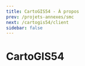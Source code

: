 ```yaml
---
title: CartoGIS54 - À propos
prev: /projets-annexes/smc
next: /cartogis54/client
sidebar: false
---
```


# CartoGIS54